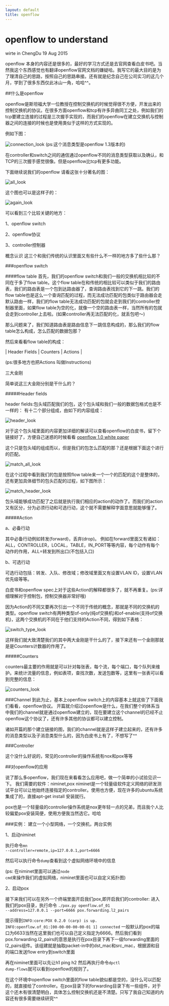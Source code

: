 ```yaml
---
layout: default
title: openflow
---
```


openflow to understand
================
wirte in ChengDu
19 Aug 2015

openflow 本身的内容还是很多的，最好的学习方式还是去官网查看白皮书吧。当然我这个东西感觉也有翻译openflow官网文档的嫌疑哈。我写它的最大目的是为了理清自己的思路，按照自己的思路串接。还有就是纪念自己在公司实习的这几个月，学到了很多东西仅此冰山一角，哈哈^^。



##什么是openflow


openflow是斯坦福大学一位教授在控制交换机的时候觉得很不方便，开发出来的控制交换机的协议。在很多方面openflow和tcp有许多异曲同工之处，例如我们的tcp要建立连接的过程是三次握手实现的，而我们的openflow在建立交换机与控制器之间的连接的时候也是使用类似于这样的方式实现的。

例如下图：

![connection_look](../picture/openflow1.png)
(ps:这个消息类型是openflow 1.3版本的)

在controller和switch之间的通信通过openflow不同的消息类型获取以及确认，和TCP的三次握手感觉很像。但是openflow比tcp有更多功能。

下面继续说我们的openflow
请看这张十分著名的图：

![all_look](../picture/openflow2.png)

这个图也可以是这样子的：

![again_look](../picture/openflow4.png)


可以看到三个比较关键的地方：

1、openflow switch

2、openflow协议

3、controller控制器



概念认识
这三个和我们传统的认识里面又有些什么不一样的地方多了些什么那？


###openflow switch

####flow table
首先，我们的openflow switch和我们一般的交换机相比较的不同在于多了flow table。这个flow table在和传统的相比较可以类似于我们的路由表，我们的路由表是一个包到达路由器了，查询路由表找到它的下一跳。我们的flow table也是这么一个查询匹配的过程，而无法成功匹配的包类似于路由器会走默认路由一样，我们的flow table无法成功匹配的包就会走到我们的controller控制器里面，如果flow table为空的化，就像一个空的路由表一样，当然所有的包就会走到controller上去啦。(如果controller再无法匹配的化，就丢包吧～)


那么问题来了，我们知道路由表是路由信息下一跳信息构成的，那么我们的flow table怎么构成，怎么匹配的数据包那？

然后来看看flow table的构成：

| Header Fields | Counters | Actions |

(ps:很多地方也把Actions 叫做Instructions)




三大金刚

简单说这三大金刚分别是干什么的？


#####Header fields

header fields:包头域匹配我们的包，这个包头域和我们一般的数据包格式也是不一样的：
有十二个部分组成，由如下的内容组成：

![header_look](../picture/openflow3.png)

对于这个包头域里面的内容更加详细的解读可以查看openflow的白皮书，留下个链接好了，方便自己迷惑的时候看看
[openflow 1.0 white paper](http://archive.openflow.org/documents/openflow-spec-v1.0.0.pdf)

这个只是包头域的组成而以，但是我们的包怎么匹配的那？还是根据下面这个进行的匹配。

![match_all_look](../picture/openflow5.png)

在这个过程中看到我们的包是按照flow table来一个一个的匹配的这个是整体的，还有更加具体细节的包头匹配的过程，如下图所示：

![match_header_look](../picture/openflow6.png)

包头域能够成功匹配了之后就是执行我们相应的action的动作了。而我们的action又有区分，分为必须行动和可选行动，这个就不需要解释字面意思就能够懂了。


#####Action

a、必备行动

其中必备行动例如转发(forward)，丢弃(drop)。
例如在forward里面又有诸如：ALL，CONTROLLER，LOCAL，TABLE，IN_PORT等等内容，每个动作有每个动作的作用，ALL=转发到所出口(不包括入口)

b、可选行动

可选行动包括：转发、入队、修改域；修改域里面又有设置VLAN ID，设置VLAN优先级等等。

白皮书和openflow spec上对于这些Action的解释都很多了，就不再重复。(ps:详细理解对于控制包，控制交换器非常好哦)

因为Action的不同又要再次引出一个不同于传统的概念，那就是不同的交换机的类型。openflow switch有两种类型of-only(纯of交换机)和of-enable(支持of交换机)，这两个交换机的不同在于他们支持的Action不同，得到如下表格：

![switch_type_look](../picture/openflow8.png)

这样我们就大致清楚我们的其中两大金刚是干什么的了，接下来还有一个金刚那就是是Counters计数器的作用了。


#####Counters

counters最主要的作用就是可以针对每张表，每个流，每个端口，每个队列来维护。来统计流量的信息，例如表项，查找次数，发送包数等，这里有一张表可以看到完整的信息：

![counters_look](../picture/openflow7.png)



###Channel
到此为止，基本上openflow switch上的内容基本上就这些了下面我们看看，openflow协议。
开篇就介绍过openflow是什么，在我们整个的体系当中我们的channel就是通过openflow建立的，现在要建立这个channel的已经不止openflow这个协议了，还有许多其他的协议都可以建立控制。

诸如开篇的那个建立链接的图，我们的channel就是这样子建立起来的，还有许多的消息类型以及子消息类型什么的，因为白皮书上有了，不想写了^^


###Controller

这个没什么好说的，常见的controller的操作系统有nox和pox等等



##对openflow的应用


说了那么多openflow，我们现在来看看怎么应用吧，做一个简单的小试验见识一下。
我们需要的软件：niminet,pox
niminet是一个轻量级软件定义网络的研发测试平台可以让他始终连接指定的controller。使用也方便，现在许多的ubuntu系统集成了的，直接apt-get install 安装就行。

pox也是一个轻量级的controller操作系统是nox更年轻一点的兄弟，而且我个人比较偏爱pox安装简便，使用方便我当然选它。哈哈

###实例：
建立一个小型网络，一个交换机，两台实例

1、启动niminet

执行命令<code>mn --controller=remote,ip=127.0.0.1,port=6666</code>

然后可以执行命令<code>dump</code>查看到这个虚拟网络环境中的信息

(ps: 在niminet里面可以通过<code>node cmd</code>来操作我们的虚拟网络，niminet里面也可以自定义拓扑图)

2、启动pox

接下来我们可以在另外一个终端里面开启我们pox,即开启我们的controller:
进入我们的pox目录，执行命令
<code>./pox.py openflow.of_01 --address=127.0.0.1 --port=6666 pox.forwarding.l2_pairs</code>

提示得到<code>INFO:core:POX 0.2.0 (carp) is up.
INFO:openflow.of_01:[00-00-00-00-00-01 1] connected</code>
一般默认的pox的端口为6633当然在这里我们也可以自己定义指定为6666。然后我们看到pox.forwarding.l2_pairs的意思是执行在pox目录下再下一级forwarding里面的l2_pairs组件。该组建就是抽取packet-in中的dst_mac和src_mac，根据源和目的端口发送flow entry到switch里面

再在niminet里面可以先让h1 ping h2   然后再执行命令<code>dpctl dump-flows</code>就可以看到openflow的规则了。




在这个环境中openflow switch里面的flow table貌似都是空的，没什么可以匹配的，就直接给了controller。在pox目录下的forwarding目录下有一些组件，对于这个还木有很清楚明白，具体怎么控制交换机还是不清楚。只写了我自己知道的内容还有很多需要继续研究^^






